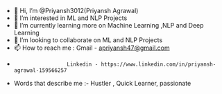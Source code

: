 - 👋 Hi, I’m @Priyansh3012(Priyansh Agrawal)
- 👀 I’m interested in ML and NLP Projects
- 🌱 I’m currently learning more on Machine Learning ,NLP and Deep Learning
- 💞️ I’m looking to collaborate on ML and NLP Projects
- 📫 How to reach me : Gmail - apriyansh47@gmail.com
-                      Linkedin - https://www.linkedin.com/in/priyansh-agrawal-159566257
- Words that describe me :- Hustler , Quick Learner, passionate                     
